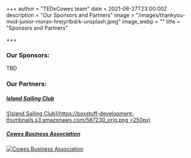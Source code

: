+++
author = "TEDxCowes team"
date = 2021-06-27T23:00:00Z
description = "Our Sponsors and Partners"
image = "/images/thankyou-mod-junior-moran-hrejyrtbdrk-unsplash.jpeg"
image_webp = ""
title = "Sponsors and Partners"

+++
### Our Sponsors:

TBD

### Our Partners:

##### [Island Sailing Club](https://islandsc.org.uk)

[![Island Sailing Club](https://boxstuff-development-thumbnails.s3.amazonaws.com/587230_orig.png =250px)](https://islandsc.org.uk)

##### [Cowes Business Association](cowesbusiness.org.uk)

[![Cowes Business Association](https://www.cowesbusiness.org.uk/wp-content/uploads/2020/12/3x_Cowes_Business_Association_Logomark_RGB_08-20..png)](cowesbusiness.org.uk)


